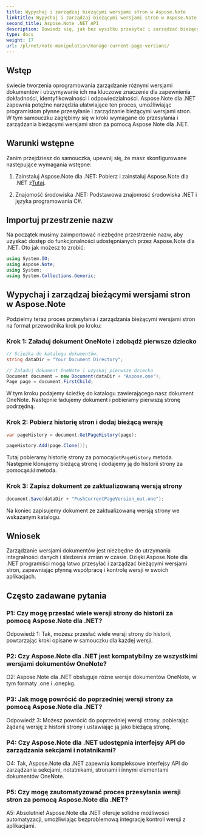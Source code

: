 ```yaml
---
title: Wypychaj i zarządzaj bieżącymi wersjami stron w Aspose.Note
linktitle: Wypychaj i zarządzaj bieżącymi wersjami stron w Aspose.Note
second_title: Aspose.Note .NET API
description: Dowiedz się, jak bez wysiłku przesyłać i zarządzać bieżącymi wersjami stron w Aspose.Note dla .NET. Usprawnij kontrolę wersji dokumentów i współpracę.
type: docs
weight: 17
url: /pl/net/note-manipulation/manage-current-page-versions/
---
```

## Wstęp

świecie tworzenia oprogramowania zarządzanie różnymi wersjami dokumentów i utrzymywanie ich ma kluczowe znaczenie dla zapewnienia dokładności, identyfikowalności i odpowiedzialności. Aspose.Note dla .NET zapewnia potężne narzędzia ułatwiające ten proces, umożliwiając programistom płynne przesyłanie i zarządzanie bieżącymi wersjami stron. W tym samouczku zagłębimy się w kroki wymagane do przesyłania i zarządzania bieżącymi wersjami stron za pomocą Aspose.Note dla .NET.

## Warunki wstępne

Zanim przejdziesz do samouczka, upewnij się, że masz skonfigurowane następujące wymagania wstępne:

1.  Zainstaluj Aspose.Note dla .NET: Pobierz i zainstaluj Aspose.Note dla .NET z[Tutaj](https://releases.aspose.com/note/net/).

2. Znajomość środowiska .NET: Podstawowa znajomość środowiska .NET i języka programowania C#.

## Importuj przestrzenie nazw

Na początek musimy zaimportować niezbędne przestrzenie nazw, aby uzyskać dostęp do funkcjonalności udostępnianych przez Aspose.Note dla .NET. Oto jak możesz to zrobić:

```csharp
using System.IO;
using Aspose.Note;
using System;
using System.Collections.Generic;
```

## Wypychaj i zarządzaj bieżącymi wersjami stron w Aspose.Note

Podzielmy teraz proces przesyłania i zarządzania bieżącymi wersjami stron na format przewodnika krok po kroku:

### Krok 1: Załaduj dokument OneNote i zdobądź pierwsze dziecko

```csharp
// Ścieżka do katalogu dokumentów.
string dataDir = "Your Document Directory";

// Załaduj dokument OneNote i uzyskaj pierwsze dziecko
Document document = new Document(dataDir + "Aspose.one");
Page page = document.FirstChild;
```

W tym kroku podajemy ścieżkę do katalogu zawierającego nasz dokument OneNote. Następnie ładujemy dokument i pobieramy pierwszą stronę podrzędną.

### Krok 2: Pobierz historię stron i dodaj bieżącą wersję

```csharp
var pageHistory = document.GetPageHistory(page);

pageHistory.Add(page.Clone());
```

 Tutaj pobieramy historię strony za pomocą`GetPageHistory` metoda. Następnie klonujemy bieżącą stronę i dodajemy ją do historii strony za pomocą`Add` metoda.

### Krok 3: Zapisz dokument ze zaktualizowaną wersją strony

```csharp
document.Save(dataDir + "PushCurrentPageVersion_out.one");
```

Na koniec zapisujemy dokument ze zaktualizowaną wersją strony we wskazanym katalogu.

## Wniosek

Zarządzanie wersjami dokumentów jest niezbędne do utrzymania integralności danych i śledzenia zmian w czasie. Dzięki Aspose.Note dla .NET programiści mogą łatwo przesyłać i zarządzać bieżącymi wersjami stron, zapewniając płynną współpracę i kontrolę wersji w swoich aplikacjach.

## Często zadawane pytania

### P1: Czy mogę przesłać wiele wersji strony do historii za pomocą Aspose.Note dla .NET?

Odpowiedź 1: Tak, możesz przesłać wiele wersji strony do historii, powtarzając kroki opisane w samouczku dla każdej wersji.

### P2: Czy Aspose.Note dla .NET jest kompatybilny ze wszystkimi wersjami dokumentów OneNote?

O2: Aspose.Note dla .NET obsługuje różne wersje dokumentów OneNote, w tym formaty .one i .onepkg.

### P3: Jak mogę powrócić do poprzedniej wersji strony za pomocą Aspose.Note dla .NET?

Odpowiedź 3: Możesz powrócić do poprzedniej wersji strony, pobierając żądaną wersję z historii strony i ustawiając ją jako bieżącą stronę.

### P4: Czy Aspose.Note dla .NET udostępnia interfejsy API do zarządzania sekcjami i notatnikami?

O4: Tak, Aspose.Note dla .NET zapewnia kompleksowe interfejsy API do zarządzania sekcjami, notatnikami, stronami i innymi elementami dokumentów OneNote.

### P5: Czy mogę zautomatyzować proces przesyłania wersji stron za pomocą Aspose.Note dla .NET?

A5: Absolutnie! Aspose.Note dla .NET oferuje solidne możliwości automatyzacji, umożliwiając bezproblemową integrację kontroli wersji z aplikacjami.